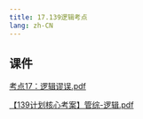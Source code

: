 ```yaml
---
title: 17.139逻辑考点
lang: zh-CN
---
```



## 课件
[考点17：逻辑谬误.pdf](..%2F..%2Fpublic%2Flogic%2F3.%E9%80%BB%E8%BE%91-139%E5%88%86%2F17.139%E9%80%BB%E8%BE%91%E8%80%83%E7%82%B9%2F%E8%80%83%E7%82%B917%EF%BC%9A%E9%80%BB%E8%BE%91%E8%B0%AC%E8%AF%AF.pdf)

[【139计划核心考案】管综-逻辑.pdf](..%2F..%2Fpublic%2Flogic%2F3.%E9%80%BB%E8%BE%91-139%E5%88%86%2F%E3%80%90139%E8%AE%A1%E5%88%92%E6%A0%B8%E5%BF%83%E8%80%83%E6%A1%88%E3%80%91%E7%AE%A1%E7%BB%BC-%E9%80%BB%E8%BE%91.pdf)



